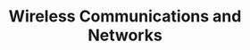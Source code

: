 ---
type: book
publisher: "Pearson"
title: "Wireless Communications and Networks"
isbn: 978-0-13191-835-1
link: https://www.pearsonhighered.com/product/Stallings-Wireless-Communications-Networks-2nd-Edition/9780131918351.html
general: false
year: 2004
authors:
  - name: Stallings
    first: William
---